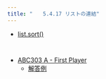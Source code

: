 ```yaml
---
title: "　　5.4.17 リストの連結"
---
```


* [list.sort()](https://docs.python.org/ja/3/library/stdtypes.html#list.sort)

```python:サンプルコード
```

```text:実行結果
```

- [ABC303 A - First Player](https://atcoder.jp/contests/abc304/tasks/abc304_a)
    - [解答例](https://atcoder.jp/contests/abc304/submissions/41989440)